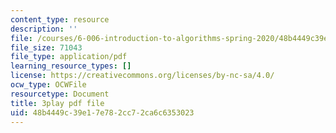 ```yaml
---
content_type: resource
description: ''
file: /courses/6-006-introduction-to-algorithms-spring-2020/48b4449c39e17e782cc72ca6c6353023_U1JYwHcFfso.pdf
file_size: 71043
file_type: application/pdf
learning_resource_types: []
license: https://creativecommons.org/licenses/by-nc-sa/4.0/
ocw_type: OCWFile
resourcetype: Document
title: 3play pdf file
uid: 48b4449c-39e1-7e78-2cc7-2ca6c6353023
---
```

